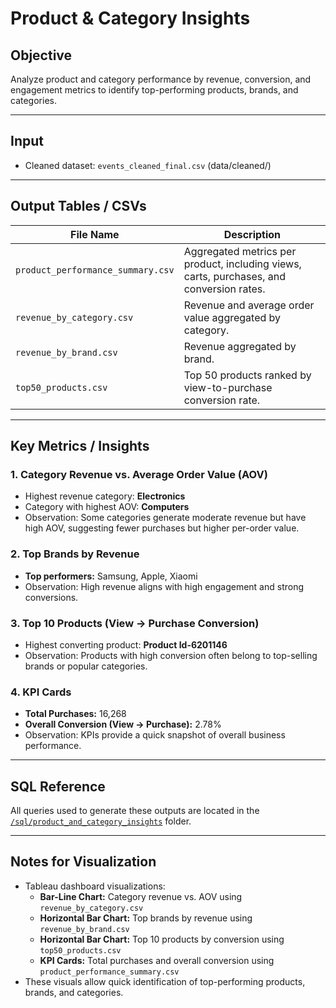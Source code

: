 # Product & Category Insights

## Objective
Analyze product and category performance by revenue, conversion, and engagement metrics to identify top-performing products, brands, and categories.

---

## Input
- Cleaned dataset: `events_cleaned_final.csv` (data/cleaned/)

---

## Output Tables / CSVs

| File Name | Description |
|-----------|-------------|
| `product_performance_summary.csv` | Aggregated metrics per product, including views, carts, purchases, and conversion rates. |
| `revenue_by_category.csv` | Revenue and average order value aggregated by category. |
| `revenue_by_brand.csv` | Revenue aggregated by brand. |
| `top50_products.csv` | Top 50 products ranked by view-to-purchase conversion rate. |

---

## Key Metrics / Insights

### 1. Category Revenue vs. Average Order Value (AOV)
- Highest revenue category: **Electronics**  
- Category with highest AOV: **Computers**  
- Observation: Some categories generate moderate revenue but have high AOV, suggesting fewer purchases but higher per-order value.  

### 2. Top Brands by Revenue
- **Top performers:** Samsung, Apple, Xiaomi  
- Observation: High revenue aligns with high engagement and strong conversions.

### 3. Top 10 Products (View → Purchase Conversion)
- Highest converting product: **Product Id-6201146**  
- Observation: Products with high conversion often belong to top-selling brands or popular categories.  

### 4. KPI Cards
- **Total Purchases:** 16,268  
- **Overall Conversion (View → Purchase):** 2.78%  
- Observation: KPIs provide a quick snapshot of overall business performance.

---

## SQL Reference
All queries used to generate these outputs are located in the [`/sql/product_and_category_insights`](../../sql/product_and_category_insights) folder.

---

## Notes for Visualization
- Tableau dashboard visualizations:
  - **Bar-Line Chart:** Category revenue vs. AOV using `revenue_by_category.csv`  
  - **Horizontal Bar Chart:** Top brands by revenue using `revenue_by_brand.csv`  
  - **Horizontal Bar Chart:** Top 10 products by conversion using `top50_products.csv`  
  - **KPI Cards:** Total purchases and overall conversion using `product_performance_summary.csv`  
- These visuals allow quick identification of top-performing products, brands, and categories.
